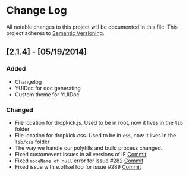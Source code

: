 # Change Log
All notable changes to this project will be documented in this file.
This project adheres to [Semantic Versioning](http://semver.org/).

## [2.1.4] - [05/19/2014]
### Added
- Changelog
- YUIDoc for doc generating
- Custom theme for YUIDoc

### Changed
- File location for dropkick.js. Used to be in root, now it lives in the `lib` folder
- File location for dropkick.css. Used to be in `css`, now it lives in the `lib/css` folder
- The way we handle our polyfills and build process changed.
- Fixed customevent issues in all versions of IE [Commit](https://github.com/Robdel12/DropKick/commit/d1b348563d0e4bf775b90be1d275bc9513caf0d3)
- Fixed `nodeName of null` error for issue #282 [Commit](https://github.com/Robdel12/DropKick/commit/5d439bfa2567ad99388f5874c9b355937151a32e)
- Fixed issue with e.offsetTop for issue #289 [Commit](https://github.com/Robdel12/DropKick/commit/5661c3a714556da376788909ac254b8218e43737)
